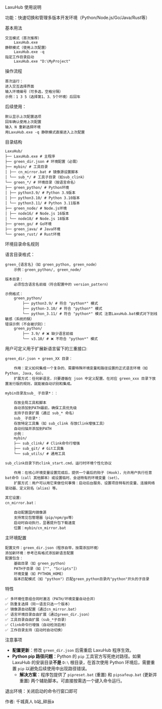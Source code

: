 LaxuHub 使用说明 

功能：快速切换和管理多版本开发环境（Python/Node.js/Go/Java/Rust等） 

基本用法 

	交互模式（首次推荐） 
		LaxuHub.exe 
	静默模式（使用上次配置） 
		LaxuHub.exe -q 
	指定工作目录启动 
		LaxuHub.exe "D:\MyProject" 

操作流程 

	首次运行： 
	进入交互选择界面
	输入环境编号（可多选，空格分隔）
	示例：1 3 5（选择第1、3、5个环境）后回车

后续使用： 

	默认显示上次配置选项
	回车确认使用上次配置
	输入 N 重新选择环境
	用LaxuHub.exe -q 静默模式直接进入上次配置

目录结构 

	LaxuHub/ 
	├── LaxuHub.exe # 主程序 
	├── green_dir.json # 环境配置（必需） 
	├── mybin/ # 工具目录 
	│ ├── cn_mirror.bat # 镜像源设置脚本 
	│ └── sub_*/ # 工具子目录（如sub_clink） 
	└── green_*/ # 环境目录（按语言命名） 
	├── green_python/ # Python环境 
	│ ├── python3.9/ # Python 3.9版本 
	│ ├── python3.10/ # Python 3.10版本 
	│ └── python3.11/ # Python 3.11版本 
	├── green_node/ # Node.js环境 
	│ ├── node16/ # Node.js 16版本 
	│ └── node18/ # Node.js 18版本 
	├── green_go/ # Go环境 
	├── green_java/ # Java环境 
	└── green_rust/ # Rust环境 

环境目录命名规则 

语言目录格式：

	green_{语言名}（如 green_python, green_node）
		示例：green_python/, green_node/
		
	版本目录： 
		必须包含语言名前缀（符合配置中的 version_pattern）
		
	示例格式：
		green_python/ 
			├── python3.9/ # 符合 "python*" 模式 
			├── python-3.10/ # 符合 "python*" 模式 
			└── python_3.11/ # 符合 "python*" 模式 注意LaxuHub.bat模式对下划线敏感（系统的锅）
	错误示例（不会被识别）：
		green_python/ 
			├── 3.9/ # ❌ 缺少语言前缀 
			└── v3.10/ # ❌ 不符合 "python*" 模式 

用户可定义用于扩展新语言留下的三重接口:

	green_dir.json + green_XX 目录：
		
		作用：定义如何集成一个复杂的、需要特殊环境变量和路径设置的正式语言环境（如 Python, Java, Go）。
		扩展方式：任何新语言，只要遵循在 json 中定义配置、在对应 green_xxx 目录下放置发行版的规则，就能被自动识别和集成。
		
	mybin目录及sub_ 子目录*：： 
	
		存放全局工具和脚本
		自动添加到PATH最前，确保工具优先级
		支持子目录扩展（通过 sub_* 命名）
		sub_ 子目录*： 
		存放特定工具集（如 sub_clink 存放Clink增强工具）
		自动扫描并添加到PATH
		示例： 
		mybin/ 
		├── sub_clink/ # Clink命令行增强 
		├── sub_git/ # Git工具集 
		└── sub_utils/ # 通用工具
	
	sub_clink目录下的clink_start.cmd，运行时环境个性化协议

		作用：在核心环境变量设置完成后，提供一个最后的钩子 (Hook)，允许用户执行任意bat命令（call 其他脚本）或设置临时、会话特有的环境变量（set）。
		扩展方式：用户可以用它来做任何事情：启动后台服务、设置项目特有的变量、连接网络驱动器、定义别名（alias）等。
	
	其它设置:
	cn_mirror.bat： 
	
		自动配置国内镜像源
		支持常见包管理器（pip/npm/go等）
		启动时自动执行，显著提升包下载速度
		位置：mybin/cn_mirror.bat

主环境配置 

	配置文件：green_dir.json（程序自带，按需添加环境）
	添加新环境：参考已有格式添加新语言配置
	配置包含：
		基础目录（如 green_python）
		PATH子目录（如 ["", "Scripts"]）
		环境变量（如 PYTHON_HOME）
		版本匹配模式（如 "python"）匹配green_python目录内"python"开头的子目录
	
特性 

	✅ 多环境任意组合同时激活（PATH/环境变量自动合并）
	✅ 防重复选择（同一语言只选一个版本）
	✅ 镜像源自动配置（通过cn_mirror.bat）
	✅ 语言环境目录自由扩展（通过green_dir.json）
	✅ 工具目录自由扩展（sub_*子目录）
	✅ Clink命令行增强（自动检测启用）
	✅ 工作目录支持（启动时自动切换）

注意事项 

-   **配置更新**：修改 `green_dir.json` 后需重启 LaxuHub 程序生效。
-   **Python pip 路径问题**：Python 的 `pip` 工具官方写死绝对路径。如果 LaxuHub 的安装目录**不是** `D:\` 根目录，在首次使用 Python 环境后，需要重置 `pip` 以避免后续使用中出现路径错误。
    -   **解决方案**：程序包提供了 `pipreset.bat` (重置) 和 `pipsafeup.bat` (更新并重置) 两个辅助脚本。可直接按需选一个键入命令运行。

退出环境：关闭启动的命令行窗口即可

作者: 千城真人 b站_碎辰a